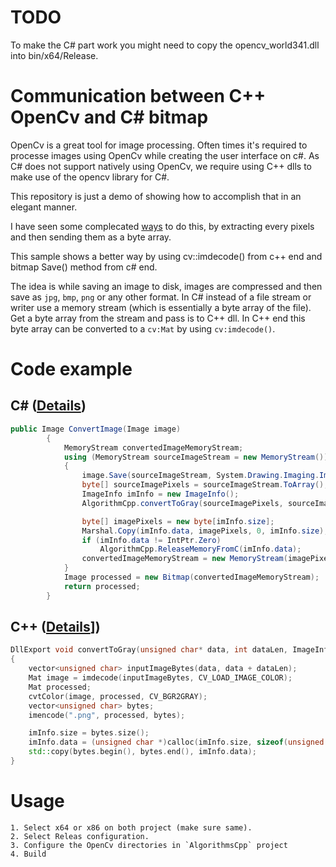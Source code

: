 # TODO

To make the C# part work you might need to copy the opencv_world341.dll into bin/x64/Release.

# Communication between C++ OpenCv and C# bitmap

OpenCv is a great tool for image processing. Often times it's required to processe images using OpenCv while creating the user interface on c#. As C# does not support natively using OpenCv, we require using C++ dlls to make use of the opencv library for C#.

This repository is just a demo of showing how to accomplish that in an elegant manner.

I have seen some complecated [ways](https://stackoverflow.com/a/27467002/5330223) to do this, by extracting every pixels and then sending them as a byte array.

This sample shows a better way by using cv::imdecode() from c++ end and bitmap Save() method from c# end.

The idea is while saving an image to disk, images are compressed and then save as `jpg`, `bmp`, `png` or any other format. In C# instead of a file stream or writer use a memory stream (which is essentially a byte array of the file). Get a byte array from the stream and pass is to C++ dll. In C++ end this byte array can be converted to a `cv:Mat` by using `cv:imdecode()`.

# Code example

## C# ([Details](https://github.com/sumsuddin/ImageProcessingOpenCV/blob/master/ImageProcessingOpenCV/InterfacingNative/NativeCommunication.cs))
```c#
public Image ConvertImage(Image image)
        {
            MemoryStream convertedImageMemoryStream;
            using (MemoryStream sourceImageStream = new MemoryStream())
            {
                image.Save(sourceImageStream, System.Drawing.Imaging.ImageFormat.Png);
                byte[] sourceImagePixels = sourceImageStream.ToArray();
                ImageInfo imInfo = new ImageInfo();
                AlgorithmCpp.convertToGray(sourceImagePixels, sourceImagePixels.Count(), ref imInfo);

                byte[] imagePixels = new byte[imInfo.size];
                Marshal.Copy(imInfo.data, imagePixels, 0, imInfo.size);
                if (imInfo.data != IntPtr.Zero)
                    AlgorithmCpp.ReleaseMemoryFromC(imInfo.data);
                convertedImageMemoryStream = new MemoryStream(imagePixels);
            }
            Image processed = new Bitmap(convertedImageMemoryStream);
            return processed;
        }
```

## C++ ([Details](https://github.com/sumsuddin/ImageProcessingOpenCV/blob/master/AlgorithmsCpp/AlgorithmsCpp.cpp)])
```c++
DllExport void convertToGray(unsigned char* data, int dataLen, ImageInfo & imInfo)
{
	vector<unsigned char> inputImageBytes(data, data + dataLen);
	Mat image = imdecode(inputImageBytes, CV_LOAD_IMAGE_COLOR);
	Mat processed;
	cvtColor(image, processed, CV_BGR2GRAY);
	vector<unsigned char> bytes;
	imencode(".png", processed, bytes);

	imInfo.size = bytes.size();
	imInfo.data = (unsigned char *)calloc(imInfo.size, sizeof(unsigned char));
	std::copy(bytes.begin(), bytes.end(), imInfo.data);
}
```

# Usage
    1. Select x64 or x86 on both project (make sure same).
    2. Select Releas configuration.
    3. Configure the OpenCv directories in `AlgorithmsCpp` project
    4. Build
